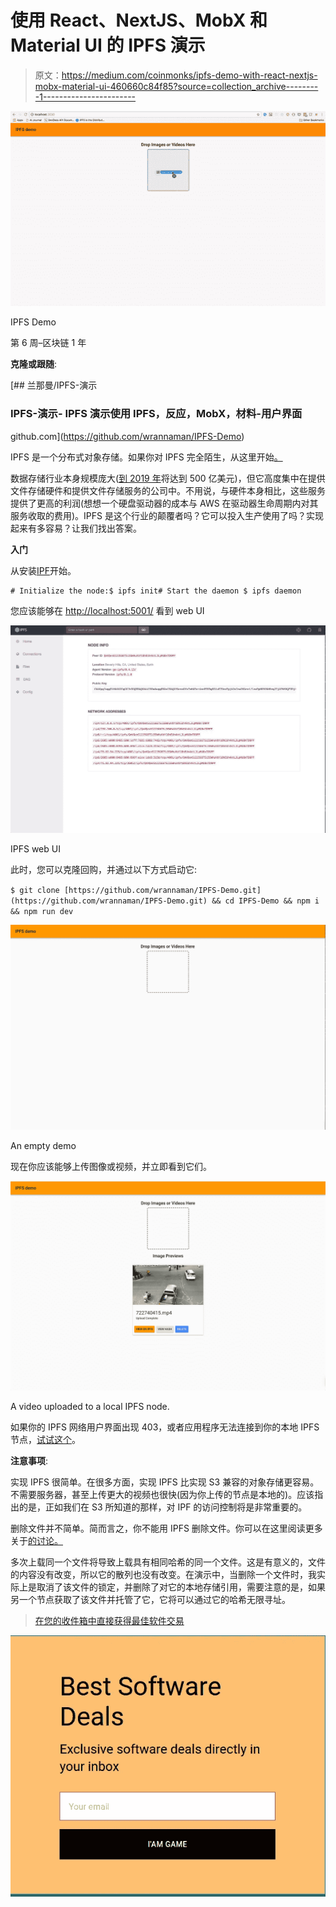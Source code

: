 # 使用 React、NextJS、MobX 和 Material UI 的 IPFS 演示

> 原文：<https://medium.com/coinmonks/ipfs-demo-with-react-nextjs-mobx-material-ui-460660c84f85?source=collection_archive---------1----------------------->

![](img/b48e5bd9ff135a9d2a375bd1c8718f4a.png)

IPFS Demo

第 6 周–区块链 1 年

**克隆或跟随**:

[](https://github.com/wrannaman/IPFS-Demo) [## 兰那曼/IPFS-演示

### IPFS-演示- IPFS 演示使用 IPFS，反应，MobX，材料-用户界面

github.com](https://github.com/wrannaman/IPFS-Demo) 

IPFS 是一个分布式对象存储。如果你对 IPFS 完全陌生，从这里开始[。](https://ipfs.io)

数据存储行业本身规模庞大([到 2019 年](https://www.statista.com/topics/3150/data-storage/)将达到 500 亿美元)，但它高度集中在提供文件存储硬件和提供文件存储服务的公司中。不用说，与硬件本身相比，这些服务提供了更高的利润(想想一个硬盘驱动器的成本与 AWS 在驱动器生命周期内对其服务收取的费用)。IPFS 是这个行业的颠覆者吗？它可以投入生产使用了吗？实现起来有多容易？让我们找出答案。

**入门**

从安装[IPF](https://ipfs.io/docs/install/)开始。

```
# Initialize the node:$ ipfs init# Start the daemon $ ipfs daemon
```

您应该能够在 [http://localhost:5001/](http://localhost:5001/) 看到 web UI

![](img/caeaad39dc4459f88313bc75b8c480d3.png)

IPFS web UI

此时，您可以克隆回购，并通过以下方式启动它:

`$ git clone [https://github.com/wrannaman/IPFS-Demo.git](https://github.com/wrannaman/IPFS-Demo.git) && cd IPFS-Demo && npm i && npm run dev`

![](img/1e6eb52ace45b4490d34766f4b512e06.png)

An empty demo

现在你应该能够上传图像或视频，并立即看到它们。

![](img/40a44707b86130245aa150c553f0beb1.png)

A video uploaded to a local IPFS node.

如果你的 IPFS 网络用户界面出现 403，或者应用程序无法连接到你的本地 IPFS 节点，[试试这个](https://github.com/ipfs-shipyard/ipfs-webui/issues/596#issuecomment-314395014)。

**注意事项**:

实现 IPFS 很简单。在很多方面，实现 IPFS 比实现 S3 兼容的对象存储更容易。不需要服务器，甚至上传更大的视频也很快(因为你上传的节点是本地的)。应该指出的是，正如我们在 S3 所知道的那样，对 IPF 的访问控制将是非常重要的。

删除文件并不简单。简而言之，你不能用 IPFS 删除文件。你可以在这里阅读更多关于[的讨论。](https://discuss.ipfs.io/t/can-i-delete-my-content-from-the-network/301/31)

多次上载同一个文件将导致上载具有相同哈希的同一个文件。这是有意义的，文件的内容没有改变，所以它的散列也没有改变。在演示中，当删除一个文件时，我实际上是取消了该文件的锁定，并删除了对它的本地存储引用，需要注意的是，如果另一个节点获取了该文件并托管了它，它将可以通过它的哈希无限寻址。

> [在您的收件箱中直接获得最佳软件交易](https://coincodecap.com/?utm_source=coinmonks)

[![](img/7c0b3dfdcbfea594cc0ae7d4f9bf6fcb.png)](https://coincodecap.com/?utm_source=coinmonks)